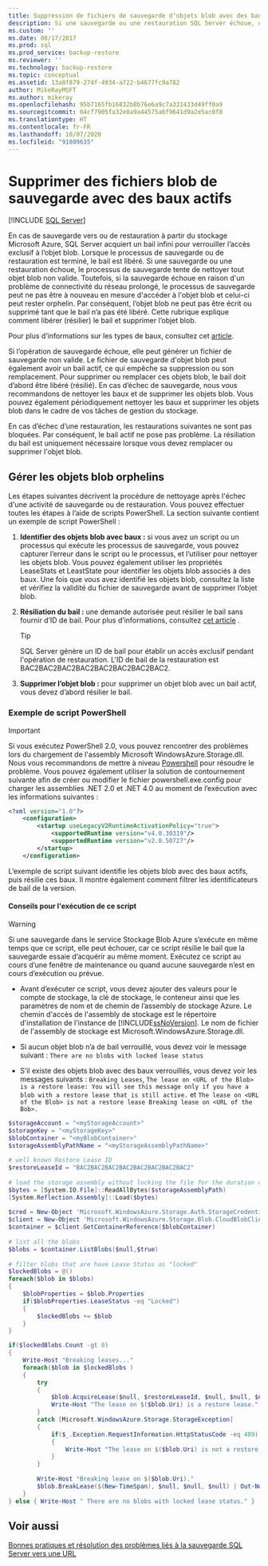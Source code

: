 ```yaml
---
title: Suppression de fichiers de sauvegarde d’objets blob avec des baux actifs | Microsoft Docs
description: Si une sauvegarde ou une restauration SQL Server échoue, un objet blob du stockage Azure peut devenir orphelin. Découvrez comment supprimer un objet blob orphelin.
ms.custom: ''
ms.date: 08/17/2017
ms.prod: sql
ms.prod_service: backup-restore
ms.reviewer: ''
ms.technology: backup-restore
ms.topic: conceptual
ms.assetid: 13a8f879-274f-4934-a722-b4677fc9a782
author: MikeRayMSFT
ms.author: mikeray
ms.openlocfilehash: 95b7165fb16832b8b76e6a9c7a331433d49ff0a9
ms.sourcegitcommit: 04cf7905fa32e0a9a44575a6f9641d9a2e5ac0f8
ms.translationtype: HT
ms.contentlocale: fr-FR
ms.lasthandoff: 10/07/2020
ms.locfileid: "91809635"
---
```

# <a name="delete-backup-blob-files-with-active-leases"></a>Supprimer des fichiers blob de sauvegarde avec des baux actifs

 [!INCLUDE [SQL Server](../../includes/applies-to-version/sqlserver.md)]

En cas de sauvegarde vers ou de restauration à partir du stockage Microsoft Azure, SQL Server acquiert un bail infini pour verrouiller l’accès exclusif à l’objet blob. Lorsque le processus de sauvegarde ou de restauration est terminé, le bail est libéré. Si une sauvegarde ou une restauration échoue, le processus de sauvegarde tente de nettoyer tout objet blob non valide. Toutefois, si la sauvegarde échoue en raison d'un problème de connectivité du réseau prolongé, le processus de sauvegarde peut ne pas être à nouveau en mesure d'accéder à l'objet blob et celui-ci peut rester orphelin. Par conséquent, l’objet blob ne peut pas être écrit ou supprimé tant que le bail n’a pas été libéré. Cette rubrique explique comment libérer (résilier) le bail et supprimer l’objet blob.
  
Pour plus d’informations sur les types de baux, consultez cet [article](/rest/api/storageservices/Lease-Blob).  
  
Si l’opération de sauvegarde échoue, elle peut générer un fichier de sauvegarde non valide. Le fichier de sauvegarde d'objet blob peut également avoir un bail actif, ce qui empêche sa suppression ou son remplacement. Pour supprimer ou remplacer ces objets blob, le bail doit d’abord être libéré (résilié). En cas d’échec de sauvegarde, nous vous recommandons de nettoyer les baux et de supprimer les objets blob. Vous pouvez également périodiquement nettoyer les baux et supprimer les objets blob dans le cadre de vos tâches de gestion du stockage.  
  
En cas d’échec d’une restauration, les restaurations suivantes ne sont pas bloquées. Par conséquent, le bail actif ne pose pas problème. La résiliation du bail est uniquement nécessaire lorsque vous devez remplacer ou supprimer l'objet blob.  
  
## <a name="manage-orphaned-blobs"></a>Gérer les objets blob orphelins

Les étapes suivantes décrivent la procédure de nettoyage après l'échec d'une activité de sauvegarde ou de restauration. Vous pouvez effectuer toutes les étapes à l’aide de scripts PowerShell. La section suivante contient un exemple de script PowerShell :  
  
1. **Identifier des objets blob avec baux :** si vous avez un script ou un processus qui exécute les processus de sauvegarde, vous pouvez capturer l’erreur dans le script ou le processus, et l’utiliser pour nettoyer les objets blob.  Vous pouvez également utiliser les propriétés LeaseStats et LeastState pour identifier les objets blob associés à des baux. Une fois que vous avez identifié les objets blob, consultez la liste et vérifiez la validité du fichier de sauvegarde avant de supprimer l’objet blob.  
  
1. **Résiliation du bail :** une demande autorisée peut résilier le bail sans fournir d’ID de bail. Pour plus d’informations, consultez [cet article](/rest/api/storageservices/Lease-Blob) .  
  
    > [!TIP]  
    > SQL Server génère un ID de bail pour établir un accès exclusif pendant l'opération de restauration. L'ID de bail de la restauration est BAC2BAC2BAC2BAC2BAC2BAC2BAC2BAC2.  
  
1. **Supprimer l’objet blob :** pour supprimer un objet blob avec un bail actif, vous devez d’abord résilier le bail.  

###  <a name="powershell-script-example"></a><a name="Code_Example"></a> Exemple de script PowerShell  
  
> [!IMPORTANT]
> Si vous exécutez PowerShell 2.0, vous pouvez rencontrer des problèmes lors du chargement de l'assembly Microsoft WindowsAzure.Storage.dll. Nous vous recommandons de mettre à niveau [Powershell](/powershell/) pour résoudre le problème. Vous pouvez également utiliser la solution de contournement suivante afin de créer ou modifier le fichier powershell.exe.config pour charger les assemblies .NET 2.0 et .NET 4.0 au moment de l’exécution avec les informations suivantes :  
>
> ```xml
> <?xml version="1.0"?>
>     <configuration>
>         <startup useLegacyV2RuntimeActivationPolicy="true">
>             <supportedRuntime version="v4.0.30319"/>
>             <supportedRuntime version="v2.0.50727"/>
>         </startup>
>     </configuration>  
> ```  
  
 L’exemple de script suivant identifie les objets blob avec des baux actifs, puis résilie ces baux. Il montre également comment filtrer les identificateurs de bail de la version.  
  
#### <a name="tips-on-running-this-script"></a>Conseils pour l'exécution de ce script
  
> [!WARNING]  
> Si une sauvegarde dans le service Stockage Blob Azure s’exécute en même temps que ce script, elle peut échouer, car ce script résilie le bail que la sauvegarde essaie d’acquérir au même moment. Exécutez ce script au cours d’une fenêtre de maintenance ou quand aucune sauvegarde n’est en cours d’exécution ou prévue.  
  
- Avant d’exécuter ce script, vous devez ajouter des valeurs pour le compte de stockage, la clé de stockage, le conteneur ainsi que les paramètres de nom et de chemin de l’assembly de stockage Azure. Le chemin d'accès de l'assembly de stockage est le répertoire d'installation de l'instance de [!INCLUDE[ssNoVersion](../../includes/ssnoversion-md.md)]. Le nom de fichier de l'assembly de stockage est Microsoft.WindowsAzure.Storage.dll.
  
- Si aucun objet blob n’a de bail verrouillé, vous devez voir le message suivant : `There are no blobs with locked lease status`
  
- S’il existe des objets blob avec des baux verrouillés, vous devez voir les messages suivants : `Breaking Leases`, `The lease on <URL of the Blob> is a restore lease: You will see this message only if you have a blob with a restore lease that is still active.` et `The lease on <URL of the Blob> is not a restore lease Breaking lease on <URL of the Bob>.`
  
```powershell
$storageAccount = "<myStorageAccount>"
$storageKey = "<myStorageKey>"
$blobContainer = "<myBlobContainer>"
$storageAssemblyPathName = "<myStorageAssemblyPathName>"
  
# well known Restore Lease ID  
$restoreLeaseId = "BAC2BAC2BAC2BAC2BAC2BAC2BAC2BAC2"  
  
# load the storage assembly without locking the file for the duration of the PowerShell session  
$bytes = [System.IO.File]::ReadAllBytes($storageAssemblyPath)  
[System.Reflection.Assembly]::Load($bytes)  
  
$cred = New-Object 'Microsoft.WindowsAzure.Storage.Auth.StorageCredentials' $storageAccount, $storageKey  
$client = New-Object 'Microsoft.WindowsAzure.Storage.Blob.CloudBlobClient' "https://$storageAccount.blob.core.windows.net", $cred  
$container = $client.GetContainerReference($blobContainer)  
  
# list all the blobs  
$blobs = $container.ListBlobs($null,$true)
  
# filter blobs that are have Lease Status as "locked"
$lockedBlobs = @()  
foreach($blob in $blobs)  
{  
    $blobProperties = $blob.Properties
    if($blobProperties.LeaseStatus -eq "Locked")  
    {  
        $lockedBlobs += $blob  
    }  
}  

if($lockedBlobs.Count -gt 0)  
{  
    Write-Host "Breaking leases..."
    foreach($blob in $lockedBlobs )
    {  
        try  
        {  
            $blob.AcquireLease($null, $restoreLeaseId, $null, $null, $null)  
            Write-Host "The lease on $($blob.Uri) is a restore lease."  
        }  
        catch [Microsoft.WindowsAzure.Storage.StorageException]  
        {  
            if($_.Exception.RequestInformation.HttpStatusCode -eq 409)  
            {  
                Write-Host "The lease on $($blob.Uri) is not a restore lease."  
            }  
        }  
  
        Write-Host "Breaking lease on $($blob.Uri)."  
        $blob.BreakLease($(New-TimeSpan), $null, $null, $null) | Out-Null  
    }  
} else { Write-Host " There are no blobs with locked lease status." }
```  
  
## <a name="see-also"></a>Voir aussi

[Bonnes pratiques et résolution des problèmes liés à la sauvegarde SQL Server vers une URL](../../relational-databases/backup-restore/sql-server-backup-to-url-best-practices-and-troubleshooting.md)